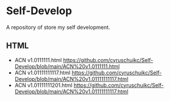 # Self-Develop
A repository of store my self development.
## HTML
- ACN v1.0111111.html
https://github.com/cyruschuikc/Self-Develop/blob/main/ACN%20v1.0111111.html
- ACN v1.01111111117.html
https://github.com/cyruschuikc/Self-Develop/blob/main/ACN%20v1.01111111117.html
- ACN v1.01111111201.html
https://github.com/cyruschuikc/Self-Develop/blob/main/ACN%20v1.01111111117.html
